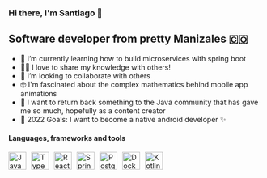### Hi there, I'm Santiago 👋
## Software developer from pretty Manizales 🇨🇴

- 🌱 I’m currently learning how to build microservices with spring boot
- 👨‍🏫 I love to share my knowledge with others!
- 👯 I’m looking to collaborate with others
- 🤓 I'm fascinated about the complex mathematics behind mobile app animations
- 💪 I want to return back something to the Java community that has gave me so much, hopefully as a content creator
- 🥅 2022 Goals: I want to become a native android developer ✨

#### Languages, frameworks and tools
[<img style="float: left; margin-right: 10px" width="35px" height="35px" alt="Java" src="https://cdn.iconscout.com/icon/free/png-256/java-43-569305.png">](https://www.java.com)
[<img astyle="float: left; margin-right: 10px" width="35px" height="35px" alt="Kotlin" src="https://sdtimes.com/wp-content/uploads/2019/10/1200px-Kotlin-logo.svg_.png">](https://kotlinlang.org/)
[<img style="float: left; margin-right: 10px" width="35px" height="35px" alt="Typescript" src="https://blog.jeremylikness.com/blog/2019-03-05_typescript-for-javascript-developers-by-refactoring-part-1-of-2/images/1.jpeg">](https://www.typescriptlang.org/)
[<img style="float: left; margin-right: 10px" width="35px" height="35px" alt="React and React native" src="https://cdn4.iconfinder.com/data/icons/logos-3/600/React.js_logo-256.png">](https://es.reactjs.org/)
[<img style="float: left; margin-right: 10px" width="35px" height="35px" alt="Spring boot" src="https://floatingpoint.fi/assets/images/spring-boot-logo.png">](https://spring.io/projects/spring-boot)
[<img style="float: left; margin-right: 10px" width="35px" height="35px" alt="Postgresql" src="https://s3.amazonaws.com/media-p.slid.es/uploads/michogar/images/137565/PostgreSQL_Logo.png">](https://www.postgresql.org/)
[<img style="float: left; margin-right: 10px" width="35px" height="35px" alt="Docker" src="https://cdn3.iconfinder.com/data/icons/social-media-2169/24/social_media_social_media_logo_docker-512.png">](https://www.docker.com/)
